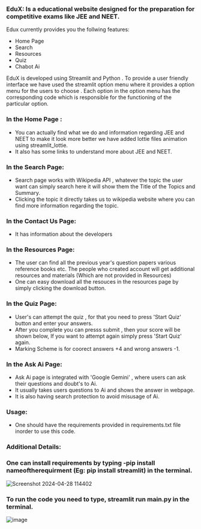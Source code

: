 ### EduX:  Is a educational website designed for the preparation for competitive exams like JEE and NEET.
Edux currently provides you the follwing features:
- Home Page
- Search
- Resources
- Quiz
- Chabot Ai
  
EduX is developed using Streamlit and Python . To provide a user friendly interface we have used the streamlit option menu where it provides a option menu for the users to choose . Each option in the option menu has the corresponding code which  is responsible for the functioning of the particular option.

### In the Home Page :
- You can actually find what we do and information regarding JEE and NEET to make it look more better we have added lottie files animation using streamlit_lottie.
- It also has some links to understand more about JEE and NEET.


### In the Search Page:
- Search page works with Wikipedia API , whatever the topic the user want can simply search here it will show them the Title of the Topics and Summary.
- Clicking the topic it directly takes us to wikipedia website where you can find more information regarding the topic.

### In the Contact Us Page:
- It has information about the developers

### In the Resources Page:
- The user can find all the previous year's question papers various reference books etc. The people who created account will get additional resources and materials (Which are not provided in Resources)
- One can easy download all the resouces in the resources page by simply clicking the download button.
  
### In the Quiz Page:
- User's can attempt the quiz , for that you need to press 'Start Quiz' button and enter your answers.
- After you complete you can presss submit , then your score will be shown below, If you want to attempt again simply press 'Start Quiz' again.
- Marking Scheme is for coorect answers +4 and wrong answers -1.

### In the Ask Ai Page:
- Ask Ai page is integrated with 'Google Gemini' , where users can ask their questions and doubt's to Ai.
- It usually takes users questions to Ai and shows the answer in webpage.
- It is also having search protection to avoid misusage of Ai.

### Usage:
- One should have the requirements provided in requirements.txt file inorder to use this code.


### Additional Details:
### One can install requirements by typing -pip install nameoftherequirment (Eg: pip install streamlit) in the terminal.
![Screenshot 2024-04-28 114402](https://github.com/chaitanya6777/web_EduX/assets/168096245/cf7d6603-00c3-4be5-9664-8ca17f2d21d6)




### To run the code you need to type,  streamlit run main.py in the terminal.
![image](https://github.com/chaitanya6777/web_EduX/assets/168096245/4a189320-565f-453d-bbd0-de45c3b43b69)


